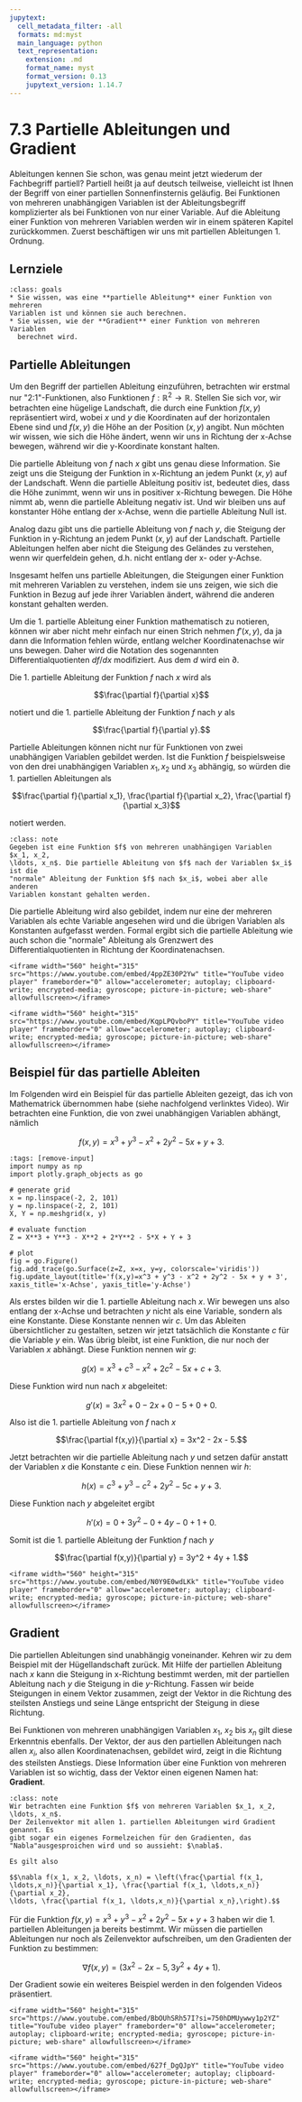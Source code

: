 ```yaml
---
jupytext:
  cell_metadata_filter: -all
  formats: md:myst
  main_language: python
  text_representation:
    extension: .md
    format_name: myst
    format_version: 0.13
    jupytext_version: 1.14.7
---
```


# 7.3 Partielle Ableitungen und Gradient

Ableitungen kennen Sie schon, was genau meint jetzt wiederum der Fachbegriff
partiell? Partiell heißt ja auf deutsch teilweise, vielleicht ist Ihnen der
Begriff von einer partiellen Sonnenfinsternis geläufig. Bei Funktionen von
mehreren unabhängigen Variablen ist der Ableitungsbegriff komplizierter als bei
Funktionen von nur einer Variable. Auf die Ableitung einer Funktion von mehreren
Variablen werden wir in einem späteren Kapitel zurückkommen. Zuerst beschäftigen
wir uns mit partiellen Ableitungen 1. Ordnung.

## Lernziele

```{admonition} Lernziele
:class: goals
* Sie wissen, was eine **partielle Ableitung** einer Funktion von mehreren
Variablen ist und können sie auch berechnen.
* Sie wissen, wie der **Gradient** einer Funktion von mehreren Variablen
  berechnet wird.
```

## Partielle Ableitungen

Um den Begriff der partiellen Ableitung einzuführen, betrachten wir erstmal nur
"2:1"-Funktionen, also Funktionen $f:\mathbb{R}^2 \rightarrow \mathbb{R}$.
Stellen Sie sich vor, wir betrachten eine hügelige Landschaft, die durch eine
Funktion $f(x, y)$ repräsentiert wird, wobei $x$ und $y$ die Koordinaten auf der
horizontalen Ebene sind und $f(x,y)$ die Höhe an der Position $(x,y)$ angibt.
Nun möchten wir wissen, wie sich die Höhe ändert, wenn wir uns in Richtung der
x-Achse bewegen, während wir die y-Koordinate konstant halten.

Die partielle Ableitung von $f$ nach $x$ gibt uns genau diese Information. Sie
zeigt uns die Steigung der Funktion in x-Richtung an jedem Punkt $(x,y)$ auf der
Landschaft. Wenn die partielle Ableitung positiv ist, bedeutet dies, dass die
Höhe zunimmt, wenn wir uns in positiver x-Richtung bewegen. Die Höhe nimmt ab,
wenn die partielle Ableitung negativ ist. Und wir bleiben uns auf konstanter
Höhe entlang der x-Achse, wenn die partielle Ableitung Null ist.

Analog dazu gibt uns die partielle Ableitung von $f$ nach $y$, die Steigung der
Funktion in y-Richtung an jedem Punkt $(x, y)$ auf der Landschaft. Partielle
Ableitungen helfen aber nicht die Steigung des Geländes zu verstehen, wenn wir
querfeldein gehen, d.h. nicht entlang der x- oder y-Achse.

Insgesamt helfen uns partielle Ableitungen, die Steigungen einer Funktion mit
mehreren Variablen zu verstehen, indem sie uns zeigen, wie sich die Funktion in
Bezug auf jede ihrer Variablen ändert, während die anderen konstant gehalten
werden.

Um die 1. partielle Ableitung einer Funktion mathematisch zu notieren, können
wir aber nicht mehr einfach nur einen Strich nehmen $f'(x,y)$, da ja dann die
Information fehlen würde, entlang welcher Koordinatenachse wir uns bewegen.
Daher wird die Notation des sogenannten Differentialquotienten $df/dx$
modifiziert. Aus dem $d$ wird ein $\partial$.

Die 1. partielle Ableitung der Funktion $f$ nach $x$ wird als

$$\frac{\partial f}{\partial x}$$

notiert und die 1. partielle Ableitung der Funktion $f$ nach $y$ als

$$\frac{\partial f}{\partial y}.$$

Partielle Ableitungen können nicht nur für Funktionen von zwei unabhängigen
Variablen gebildet werden. Ist die Funktion $f$ beispielsweise von den drei
unabhängigen Variablen $x_1, x_2$ und $x_3$ abhängig, so würden die 1.
partiellen Ableitungen als

$$\frac{\partial f}{\partial x_1}, \frac{\partial f}{\partial x_2},
\frac{\partial f}{\partial x_3}$$

notiert werden.

```{admonition} Was ist ... die partielle Ableitung?
:class: note
Gegeben ist eine Funktion $f$ von mehreren unabhängigen Variablen $x_1, x_2,
\ldots, x_n$. Die partielle Ableitung von $f$ nach der Variablen $x_i$ ist die
"normale" Ableitung der Funktion $f$ nach $x_i$, wobei aber alle anderen
Variablen konstant gehalten werden.
```

Die partielle Ableitung wird also gebildet, indem nur eine der mehreren
Variablen als echte Variable angesehen wird und die übrigen Variablen als
Konstanten aufgefasst werden. Formal ergibt sich die partielle Ableitung wie
auch schon die "normale" Ableitung als Grenzwert des Differentialquotienten in
Richtung der Koordinatenachsen.

```{dropdown} Video "Motivation partielle Ableitung" von Mathematische Methoden
<iframe width="560" height="315" src="https://www.youtube.com/embed/4ppZE30P2Yw" title="YouTube video player" frameborder="0" allow="accelerometer; autoplay; clipboard-write; encrypted-media; gyroscope; picture-in-picture; web-share" allowfullscreen></iframe>
```

```{dropdown} Video "Partielle Ableitung Definition" von Mathematische Methoden
<iframe width="560" height="315" src="https://www.youtube.com/embed/KqpLPQvboPY" title="YouTube video player" frameborder="0" allow="accelerometer; autoplay; clipboard-write; encrypted-media; gyroscope; picture-in-picture; web-share" allowfullscreen></iframe>
```

## Beispiel für das partielle Ableiten

Im Folgenden wird ein Beispiel für das partielle Ableiten gezeigt, das ich von
Mathematrick übernommen habe (siehe nachfolgend verlinktes Video). Wir
betrachten eine Funktion, die von zwei unabhängigen Variablen abhängt, nämlich

$$f(x,y) = x^3 + y^3 - x^2 + 2y^2 - 5x + y + 3.$$

```{code-cell} ipython3
:tags: [remove-input]
import numpy as np
import plotly.graph_objects as go

# generate grid
x = np.linspace(-2, 2, 101)
y = np.linspace(-2, 2, 101)
X, Y = np.meshgrid(x, y)

# evaluate function
Z = X**3 + Y**3 - X**2 + 2*Y**2 - 5*X + Y + 3

# plot
fig = go.Figure()
fig.add_trace(go.Surface(z=Z, x=x, y=y, colorscale='viridis'))
fig.update_layout(title='f(x,y)=x^3 + y^3 - x^2 + 2y^2 - 5x + y + 3',
xaxis_title='x-Achse', yaxis_title='y-Achse')
```

Als erstes bilden wir die 1. partielle Ableitung nach $x$. Wir bewegen uns also
entlang der x-Achse und betrachten $y$ nicht als eine Variable, sondern als eine
Konstante. Diese Konstante nennen wir $c$. Um das Ableiten übersichtlicher zu
gestalten, setzen wir jetzt tatsächlich die Konstante $c$ für die Variable $y$
ein. Was übrig bleibt, ist eine Funktion, die nur noch der Variablen $x$
abhängt. Diese Funktion nennen wir $g$:

$$g(x) = x^3 + c^3 - x^2 + 2c^2 - 5x + c + 3.$$

Diese Funktion wird nun nach $x$ abgeleitet:

$$g'(x) = 3x^2 + 0 - 2x + 0 - 5 + 0 + 0.$$

Also ist die 1. partielle Ableitung von $f$ nach $x$

$$\frac{\partial f(x,y)}{\partial x} = 3x^2 - 2x - 5.$$

Jetzt betrachten wir die partielle Ableitung nach $y$ und setzen dafür anstatt
der Variablen $x$ die Konstante $c$ ein. Diese Funktion nennen wir $h$:

$$h(x) = c^3 + y^3 - c^2 + 2y^2 - 5c + y + 3.$$

Diese Funktion nach $y$ abgeleitet ergibt

$$h'(x) = 0 + 3y^2 - 0 + 4y - 0 + 1 + 0.$$

Somit ist die 1. partielle Ableitung der Funktion $f$ nach $y$

$$\frac{\partial f(x,y)}{\partial y} = 3y^2 + 4y + 1.$$

```{dropdown} Video zu "Partielle Ableitung einfach erklärt" von Mathematrick
<iframe width="560" height="315" src="https://www.youtube.com/embed/N0Y9E0wdLKk" title="YouTube video player" frameborder="0" allow="accelerometer; autoplay; clipboard-write; encrypted-media; gyroscope; picture-in-picture; web-share" allowfullscreen></iframe>
```

## Gradient

Die partiellen Ableitungen sind unabhängig voneinander. Kehren wir zu dem
Beispiel mit der Hügellandschaft zurück. Mit Hilfe der partiellen Ableitung nach
$x$ kann die Steigung in x-Richtung bestimmt werden, mit der partiellen
Ableitung nach $y$ die Steigung in die $y$-Richtung. Fassen wir beide Steigungen
in einem Vektor zusammen, zeigt der Vektor in die Richtung des steilsten
Anstiegs und seine Länge entspricht der Steigung in diese Richtung.

Bei Funktionen von mehreren unabhängigen Variablen $x_1$, $x_2$ bis $x_n$ gilt
diese Erkenntnis ebenfalls. Der Vektor, der aus den partiellen Ableitungen nach
allen $x_i$, also allen Koordinatenachsen, gebildet wird, zeigt in die Richtung
des steilsten Anstiegs. Diese Information über eine Funktion von mehreren
Variablen ist so wichtig, dass der Vektor einen eigenen Namen hat: **Gradient**.

```{admonition} Was ist ... der Gradient?
:class: note
Wir betrachten eine Funktion $f$ von mehreren Variablen $x_1, x_2, \ldots, x_n$.
Der Zeilenvektor mit allen 1. partiellen Ableitungen wird Gradient genannt. Es
gibt sogar ein eigenes Formelzeichen für den Gradienten, das
"Nabla"ausgesproichen wird und so aussieht: $\nabla$.

Es gilt also

$$\nabla f(x_1, x_2, \ldots, x_n) = \left(\frac{\partial f(x_1,
\ldots,x_n)}{\partial x_1}, \frac{\partial f(x_1, \ldots,x_n)}{\partial x_2},
\ldots, \frac{\partial f(x_1, \ldots,x_n)}{\partial x_n},\right).$$
```

Für die Funktion $f(x,y) = x^3 + y^3 - x^2 + 2y^2 - 5x + y + 3$ haben wir die 1.
partiellen Ableitungen ja bereits bestimmt. Wir müssen die partiellen
Ableitungen nur noch als Zeilenvektor aufschreiben, um den Gradienten der
Funktion zu bestimmen:

$$\nabla f(x,y) = \left(3x^2 - 2x - 5, 3y^2 + 4y + 1\right).$$

Der Gradient sowie ein weiteres Beispiel werden in den folgenden Videos
präsentiert.

```{dropdown} Video zu "Gradient" von Mathematrick
<iframe width="560" height="315" src="https://www.youtube.com/embed/BbOUhSRh57I?si=750hDMUywwy1p2YZ" title="YouTube video player" frameborder="0" allow="accelerometer; autoplay; clipboard-write; encrypted-media; gyroscope; picture-in-picture; web-share" allowfullscreen></iframe>
```

```{dropdown} Video zu "Gradient" von Mathematische Methoden
<iframe width="560" height="315" src="https://www.youtube.com/embed/627f_DgQJpY" title="YouTube video player" frameborder="0" allow="accelerometer; autoplay; clipboard-write; encrypted-media; gyroscope; picture-in-picture; web-share" allowfullscreen></iframe>
```
